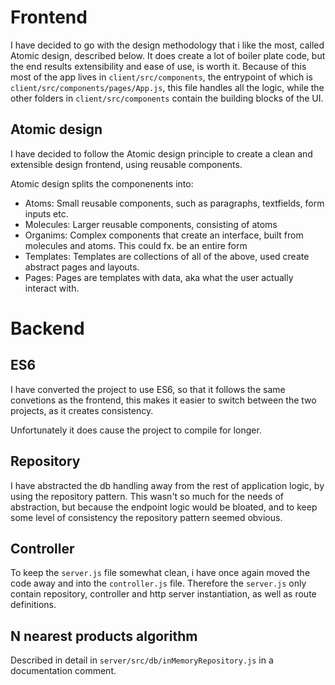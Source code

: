 # Frontend
I have decided to go with the design methodology that i like the most, called Atomic design, described below. It does create a lot of boiler plate code, but the end results extensibility and ease of use, is worth it. Because of this most of the app lives in `client/src/components`, the entrypoint of which is `client/src/components/pages/App.js`, this file handles all the logic, while the other folders in `client/src/components` contain the building blocks of the UI.

## Atomic design
I have decided to follow the Atomic design principle to create a clean and extensible design frontend, using reusable components.

Atomic design splits the componenents into:
- Atoms: Small reusable components, such as paragraphs, textfields, form inputs etc.
- Molecules: Larger reusable components, consisting of atoms
- Organims: Complex components that create an interface, built from molecules and atoms. This could fx. be an entire form
- Templates: Templates are collections of all of the above, used create abstract pages and layouts.
- Pages: Pages are templates with data, aka what the user actually interact with.

# Backend
## ES6
I have converted the project to use ES6, so that it follows the same convetions as the frontend, this makes it easier to switch between the two projects, as it creates consistency.

Unfortunately it does cause the project to compile for longer.

## Repository
I have abstracted the db handling away from the rest of application logic, by using the repository pattern. This wasn't so much for the needs of abstraction, but because the endpoint logic would be bloated, and to keep some level of consistency the repository pattern seemed obvious.

## Controller
To keep the `server.js` file somewhat clean, i have once again moved the code away and into the `controller.js` file. Therefore the `server.js` only contain repository, controller and http server instantiation, as well as route definitions.

## N nearest products algorithm
Described in detail in `server/src/db/inMemoryRepository.js` in a documentation comment.